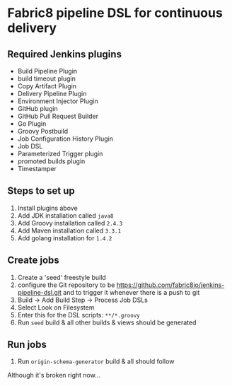 # Fabric8 pipeline DSL for continuous delivery

## Required Jenkins plugins

* Build Pipeline Plugin
* build timeout plugin
* Copy Artifact Plugin
* Delivery Pipeline Plugin
* Environment Injector Plugin
* GitHub plugin
* GitHub Pull Request Builder
* Go Plugin
* Groovy Postbuild
* Job Configuration History Plugin
* Job DSL
* Parameterized Trigger plugin
* promoted builds plugin
* Timestamper

## Steps to set up

1. Install plugins above
2. Add JDK installation called `java8`
3. Add Groovy installation called `2.4.3`
4. Add Maven installation called `3.3.1`
5. Add golang installation for `1.4.2`

## Create jobs

1. Create a 'seed' freestyle build
2. configure the Git repository to be https://github.com/fabric8io/jenkins-pipeline-dsl.git and to trigger it whenever there is a push to git
3. Build -> Add Build Step -> Process Job DSLs 
  1. Select Look on Filesystem
  2. Enter this for the DSL scripts: ```**/*.groovy```
4. Run `seed` build & all other builds & views should be generated

## Run jobs

1. Run `origin-schema-generator` build & all should follow

Although it's broken right now...



